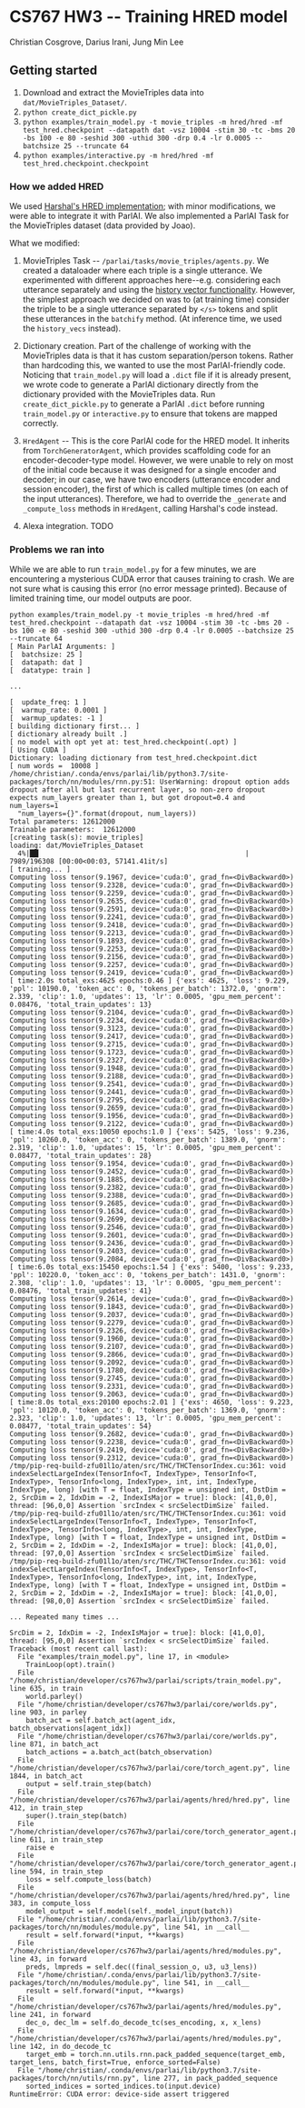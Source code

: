 # CS767 HW3 -- Training HRED model
Christian Cosgrove, Darius Irani, Jung Min Lee

## Getting started
1. Download and extract the MovieTriples data into `dat/MovieTriples_Dataset/`.
1. `python create_dict_pickle.py`
1. `python examples/train_model.py -t movie_triples -m hred/hred -mf test_hred.checkpoint --datapath dat -vsz 10004 -stim 30 -tc -bms 20 -bs 100 -e 80 -seshid 300 -uthid 300 -drp 0.4 -lr 0.0005 --batchsize 25 --truncate 64`
1. `python examples/interactive.py -m hred/hred -mf test_hred.checkpoint.checkpoint`

### How we added HRED

We used [Harshal's HRED implementation](https://github.com/hsgodhia/hred); with minor modifications, we were able to integrate it with ParlAI. We also implemented a ParlAI Task for the MovieTriples dataset (data provided by Joao). 

What we modified:

1. MovieTriples Task -- `/parlai/tasks/movie_triples/agents.py`. We created a dataloader where each triple is a single utterance. We experimented with different approaches here--e.g. considering each utterance separately and using the [history vector functionality](https://github.com/facebookresearch/ParlAI/issues/2404). However, the simplest approach we decided on was to (at training time) consider the triple to be a single utterance separated by `</s>` tokens and split these utterances in the `batchify` method. (At inference time, we used the `history_vecs` instead).

1. Dictionary creation. Part of the challenge of working with the MovieTriples data is that it has custom separation/person tokens. Rather than hardcoding this, we wanted to use the most ParlAI-friendly code. Noticing that `train_model.py` will load a `.dict` file if it is already present, we wrote code to generate a ParlAI dictionary directly from the dictionary provided with the MovieTriples data. Run `create_dict_pickle.py` to generate a ParlAI `.dict` before running `train_model.py` or `interactive.py` to ensure that tokens are mapped correctly.

1. `HredAgent` -- This is the core ParlAI code for the HRED model. It inherits from `TorchGeneratorAgent`, which provides scaffolding code for an encoder-decoder-type model. However, we were unable to rely on most of the initial code because it was designed for a single encoder and decoder; in our case, we have two encoders (utterance encoder and session encoder), the first of which is called multiple times (on each of the input utterances). Therefore, we had to override the `_generate` and `_compute_loss` methods in `HredAgent`, calling Harshal's code instead.

1. Alexa integration. TODO


### Problems we ran into

While we are able to run `train_model.py` for a few minutes, we are encountering a mysterious CUDA error that causes training to crash. We are not sure what is causing this error (no error message printed). Because of limited training time, our model outputs are poor.

```
python examples/train_model.py -t movie_triples -m hred/hred -mf test_hred.checkpoint --datapath dat -vsz 10004 -stim 30 -tc -bms 20 -bs 100 -e 80 -seshid 300 -uthid 300 -drp 0.4 -lr 0.0005 --batchsize 25 --truncate 64
[ Main ParlAI Arguments: ] 
[  batchsize: 25 ]
[  datapath: dat ]
[  datatype: train ]

...

[  update_freq: 1 ]
[  warmup_rate: 0.0001 ]
[  warmup_updates: -1 ]
[ building dictionary first... ]
[ dictionary already built .]
[ no model with opt yet at: test_hred.checkpoint(.opt) ]
[ Using CUDA ]
Dictionary: loading dictionary from test_hred.checkpoint.dict
[ num words =  10008 ]
/home/christian/.conda/envs/parlai/lib/python3.7/site-packages/torch/nn/modules/rnn.py:51: UserWarning: dropout option adds dropout after all but last recurrent layer, so non-zero dropout expects num_layers greater than 1, but got dropout=0.4 and num_layers=1
  "num_layers={}".format(dropout, num_layers))
Total parameters: 12612000
Trainable parameters:  12612000
[creating task(s): movie_triples]
loading: dat/MovieTriples_Dataset
  4%|██▏                                                  | 7989/196308 [00:00<00:03, 57141.41it/s]
[ training... ]
Computing loss tensor(9.1967, device='cuda:0', grad_fn=<DivBackward0>)
Computing loss tensor(9.2328, device='cuda:0', grad_fn=<DivBackward0>)
Computing loss tensor(9.2259, device='cuda:0', grad_fn=<DivBackward0>)
Computing loss tensor(9.2635, device='cuda:0', grad_fn=<DivBackward0>)
Computing loss tensor(9.2591, device='cuda:0', grad_fn=<DivBackward0>)
Computing loss tensor(9.2241, device='cuda:0', grad_fn=<DivBackward0>)
Computing loss tensor(9.2418, device='cuda:0', grad_fn=<DivBackward0>)
Computing loss tensor(9.2213, device='cuda:0', grad_fn=<DivBackward0>)
Computing loss tensor(9.1893, device='cuda:0', grad_fn=<DivBackward0>)
Computing loss tensor(9.2253, device='cuda:0', grad_fn=<DivBackward0>)
Computing loss tensor(9.2156, device='cuda:0', grad_fn=<DivBackward0>)
Computing loss tensor(9.2257, device='cuda:0', grad_fn=<DivBackward0>)
Computing loss tensor(9.2419, device='cuda:0', grad_fn=<DivBackward0>)
[ time:2.0s total_exs:4625 epochs:0.46 ] {'exs': 4625, 'loss': 9.229, 'ppl': 10190.0, 'token_acc': 0, 'tokens_per_batch': 1372.0, 'gnorm': 2.339, 'clip': 1.0, 'updates': 13, 'lr': 0.0005, 'gpu_mem_percent': 0.08476, 'total_train_updates': 13}
Computing loss tensor(9.2104, device='cuda:0', grad_fn=<DivBackward0>)
Computing loss tensor(9.2234, device='cuda:0', grad_fn=<DivBackward0>)
Computing loss tensor(9.3123, device='cuda:0', grad_fn=<DivBackward0>)
Computing loss tensor(9.2417, device='cuda:0', grad_fn=<DivBackward0>)
Computing loss tensor(9.2715, device='cuda:0', grad_fn=<DivBackward0>)
Computing loss tensor(9.1723, device='cuda:0', grad_fn=<DivBackward0>)
Computing loss tensor(9.2327, device='cuda:0', grad_fn=<DivBackward0>)
Computing loss tensor(9.1948, device='cuda:0', grad_fn=<DivBackward0>)
Computing loss tensor(9.2188, device='cuda:0', grad_fn=<DivBackward0>)
Computing loss tensor(9.2541, device='cuda:0', grad_fn=<DivBackward0>)
Computing loss tensor(9.2441, device='cuda:0', grad_fn=<DivBackward0>)
Computing loss tensor(9.2795, device='cuda:0', grad_fn=<DivBackward0>)
Computing loss tensor(9.2659, device='cuda:0', grad_fn=<DivBackward0>)
Computing loss tensor(9.1956, device='cuda:0', grad_fn=<DivBackward0>)
Computing loss tensor(9.2122, device='cuda:0', grad_fn=<DivBackward0>)
[ time:4.0s total_exs:10050 epochs:1.0 ] {'exs': 5425, 'loss': 9.236, 'ppl': 10260.0, 'token_acc': 0, 'tokens_per_batch': 1389.0, 'gnorm': 2.319, 'clip': 1.0, 'updates': 15, 'lr': 0.0005, 'gpu_mem_percent': 0.08477, 'total_train_updates': 28}
Computing loss tensor(9.1954, device='cuda:0', grad_fn=<DivBackward0>)
Computing loss tensor(9.2452, device='cuda:0', grad_fn=<DivBackward0>)
Computing loss tensor(9.1885, device='cuda:0', grad_fn=<DivBackward0>)
Computing loss tensor(9.2382, device='cuda:0', grad_fn=<DivBackward0>)
Computing loss tensor(9.2388, device='cuda:0', grad_fn=<DivBackward0>)
Computing loss tensor(9.2685, device='cuda:0', grad_fn=<DivBackward0>)
Computing loss tensor(9.1634, device='cuda:0', grad_fn=<DivBackward0>)
Computing loss tensor(9.2699, device='cuda:0', grad_fn=<DivBackward0>)
Computing loss tensor(9.2546, device='cuda:0', grad_fn=<DivBackward0>)
Computing loss tensor(9.2601, device='cuda:0', grad_fn=<DivBackward0>)
Computing loss tensor(9.2436, device='cuda:0', grad_fn=<DivBackward0>)
Computing loss tensor(9.2403, device='cuda:0', grad_fn=<DivBackward0>)
Computing loss tensor(9.2084, device='cuda:0', grad_fn=<DivBackward0>)
[ time:6.0s total_exs:15450 epochs:1.54 ] {'exs': 5400, 'loss': 9.233, 'ppl': 10220.0, 'token_acc': 0, 'tokens_per_batch': 1431.0, 'gnorm': 2.308, 'clip': 1.0, 'updates': 13, 'lr': 0.0005, 'gpu_mem_percent': 0.08476, 'total_train_updates': 41}
Computing loss tensor(9.2614, device='cuda:0', grad_fn=<DivBackward0>)
Computing loss tensor(9.1843, device='cuda:0', grad_fn=<DivBackward0>)
Computing loss tensor(9.2037, device='cuda:0', grad_fn=<DivBackward0>)
Computing loss tensor(9.2279, device='cuda:0', grad_fn=<DivBackward0>)
Computing loss tensor(9.2326, device='cuda:0', grad_fn=<DivBackward0>)
Computing loss tensor(9.1960, device='cuda:0', grad_fn=<DivBackward0>)
Computing loss tensor(9.2107, device='cuda:0', grad_fn=<DivBackward0>)
Computing loss tensor(9.2866, device='cuda:0', grad_fn=<DivBackward0>)
Computing loss tensor(9.2092, device='cuda:0', grad_fn=<DivBackward0>)
Computing loss tensor(9.1780, device='cuda:0', grad_fn=<DivBackward0>)
Computing loss tensor(9.2745, device='cuda:0', grad_fn=<DivBackward0>)
Computing loss tensor(9.2331, device='cuda:0', grad_fn=<DivBackward0>)
Computing loss tensor(9.2063, device='cuda:0', grad_fn=<DivBackward0>)
[ time:8.0s total_exs:20100 epochs:2.01 ] {'exs': 4650, 'loss': 9.223, 'ppl': 10120.0, 'token_acc': 0, 'tokens_per_batch': 1369.0, 'gnorm': 2.323, 'clip': 1.0, 'updates': 13, 'lr': 0.0005, 'gpu_mem_percent': 0.08477, 'total_train_updates': 54}
Computing loss tensor(9.2682, device='cuda:0', grad_fn=<DivBackward0>)
Computing loss tensor(9.2238, device='cuda:0', grad_fn=<DivBackward0>)
Computing loss tensor(9.2419, device='cuda:0', grad_fn=<DivBackward0>)
Computing loss tensor(9.2312, device='cuda:0', grad_fn=<DivBackward0>)
/tmp/pip-req-build-zfu01l1o/aten/src/THC/THCTensorIndex.cu:361: void indexSelectLargeIndex(TensorInfo<T, IndexType>, TensorInfo<T, IndexType>, TensorInfo<long, IndexType>, int, int, IndexType, IndexType, long) [with T = float, IndexType = unsigned int, DstDim = 2, SrcDim = 2, IdxDim = -2, IndexIsMajor = true]: block: [41,0,0], thread: [96,0,0] Assertion `srcIndex < srcSelectDimSize` failed.
/tmp/pip-req-build-zfu01l1o/aten/src/THC/THCTensorIndex.cu:361: void indexSelectLargeIndex(TensorInfo<T, IndexType>, TensorInfo<T, IndexType>, TensorInfo<long, IndexType>, int, int, IndexType, IndexType, long) [with T = float, IndexType = unsigned int, DstDim = 2, SrcDim = 2, IdxDim = -2, IndexIsMajor = true]: block: [41,0,0], thread: [97,0,0] Assertion `srcIndex < srcSelectDimSize` failed.
/tmp/pip-req-build-zfu01l1o/aten/src/THC/THCTensorIndex.cu:361: void indexSelectLargeIndex(TensorInfo<T, IndexType>, TensorInfo<T, IndexType>, TensorInfo<long, IndexType>, int, int, IndexType, IndexType, long) [with T = float, IndexType = unsigned int, DstDim = 2, SrcDim = 2, IdxDim = -2, IndexIsMajor = true]: block: [41,0,0], thread: [98,0,0] Assertion `srcIndex < srcSelectDimSize` failed.

... Repeated many times ...

SrcDim = 2, IdxDim = -2, IndexIsMajor = true]: block: [41,0,0], thread: [95,0,0] Assertion `srcIndex < srcSelectDimSize` failed.
Traceback (most recent call last):
  File "examples/train_model.py", line 17, in <module>
    TrainLoop(opt).train()
  File "/home/christian/developer/cs767hw3/parlai/scripts/train_model.py", line 635, in train
    world.parley()
  File "/home/christian/developer/cs767hw3/parlai/core/worlds.py", line 903, in parley
    batch_act = self.batch_act(agent_idx, batch_observations[agent_idx])
  File "/home/christian/developer/cs767hw3/parlai/core/worlds.py", line 871, in batch_act
    batch_actions = a.batch_act(batch_observation)
  File "/home/christian/developer/cs767hw3/parlai/core/torch_agent.py", line 1844, in batch_act
    output = self.train_step(batch)
  File "/home/christian/developer/cs767hw3/parlai/agents/hred/hred.py", line 412, in train_step
    super().train_step(batch)
  File "/home/christian/developer/cs767hw3/parlai/core/torch_generator_agent.py", line 611, in train_step
    raise e
  File "/home/christian/developer/cs767hw3/parlai/core/torch_generator_agent.py", line 594, in train_step
    loss = self.compute_loss(batch)
  File "/home/christian/developer/cs767hw3/parlai/agents/hred/hred.py", line 383, in compute_loss
    model_output = self.model(self._model_input(batch))
  File "/home/christian/.conda/envs/parlai/lib/python3.7/site-packages/torch/nn/modules/module.py", line 541, in __call__
    result = self.forward(*input, **kwargs)
  File "/home/christian/developer/cs767hw3/parlai/agents/hred/modules.py", line 43, in forward
    preds, lmpreds = self.dec((final_session_o, u3, u3_lens))
  File "/home/christian/.conda/envs/parlai/lib/python3.7/site-packages/torch/nn/modules/module.py", line 541, in __call__
    result = self.forward(*input, **kwargs)
  File "/home/christian/developer/cs767hw3/parlai/agents/hred/modules.py", line 241, in forward
    dec_o, dec_lm = self.do_decode_tc(ses_encoding, x, x_lens)
  File "/home/christian/developer/cs767hw3/parlai/agents/hred/modules.py", line 142, in do_decode_tc
    target_emb = torch.nn.utils.rnn.pack_padded_sequence(target_emb, target_lens, batch_first=True, enforce_sorted=False)
  File "/home/christian/.conda/envs/parlai/lib/python3.7/site-packages/torch/nn/utils/rnn.py", line 277, in pack_padded_sequence
    sorted_indices = sorted_indices.to(input.device)
RuntimeError: CUDA error: device-side assert triggered
```